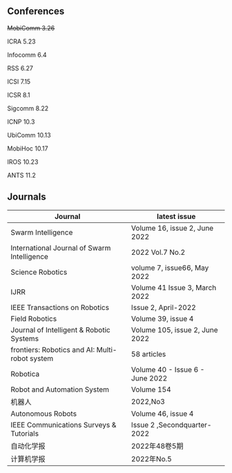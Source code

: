## Conferences
~~MobiComm	3.26~~

ICRA	5.23

Infocomm	6.4

RSS	6.27

ICSI	7.15

ICSR	8.1

Sigcomm	8.22

ICNP	10.3

UbiComm	10.13

MobiHoc	10.17

IROS	10.23

ANTS 11.2

## Journals
| Journal | latest issue |
| ------- | ------------ |
| Swarm Intelligence | Volume 16, issue 2, June 2022 |
| International Journal of Swarm Intelligence | 2022 Vol.7 No.2 |
| Science Robotics | volume 7, issue66, May 2022 |
| IJRR | Volume 41 Issue 3, March 2022 |
| IEEE Transactions on Robotics | Issue 2, April-2022 |
| Field Robotics | Volume 39, issue 4 |
| Journal of Intelligent & Robotic Systems | Volume 105, issue 2, June 2022 |
| frontiers: Robotics and AI: Multi-robot system | 58 articles |
| Robotica | Volume 40 - Issue 6 - June 2022 |
| Robot and Automation System | Volume 154 |
| 机器人 | 2022,No3 |
| Autonomous Robots | Volume 46, issue 4 |
| IEEE Communications Surveys & Tutorials | Issue 2 ,Secondquarter-2022 |
| 自动化学报 | 2022年48卷5期 |
| 计算机学报 | 2022年No.5 |

